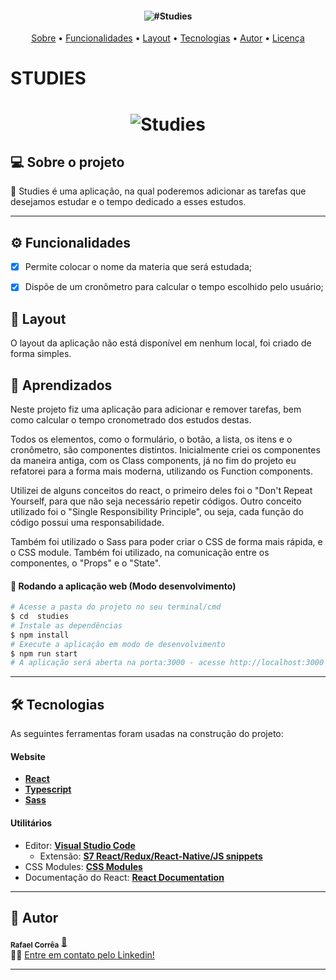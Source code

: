 <h4 align="center"> 
	<img title="#Studies"/>
</h4>
<p align="center">
 <a href="#-sobre-o-projeto">Sobre</a> •
 <a href="#-funcionalidades">Funcionalidades</a> •
 <a href="#-layout">Layout</a> •
 <a href="#-tecnologias">Tecnologias</a> •
 <a href="#-autor">Autor</a> • 
 <a href="#user-content--licença">Licença</a>
</p>

# STUDIES

<h1 align="center">
    <img alt="Studies" title="#studies" src="./public/readme/001" />
</h1>
    

## 💻 Sobre o projeto

🚀 Studies é uma aplicação, na qual poderemos adicionar as tarefas que desejamos estudar e o tempo dedicado a esses estudos. 

---

## ⚙️ Funcionalidades

- [x] Permite colocar o nome da materia que será estudada;
- [x] Dispõe de um cronômetro para calcular o tempo escolhido pelo usuário;


## 🎨 Layout

O layout da aplicação não está disponível em nenhum local, foi criado de forma simples.


## 📝 Aprendizados

Neste projeto fiz uma aplicação para adicionar e remover tarefas, bem como calcular o tempo cronometrado dos estudos destas.

Todos os elementos, como o formulário, o botão, a lista, os itens e o cronômetro, são componentes distintos. Inicialmente criei os componentes da maneira antiga, com os Class components, já no fim do projeto eu refatorei para a forma mais moderna, utilizando os Function components.

Utilizei de alguns conceitos do react, o primeiro deles foi o "Don't Repeat Yourself, para que não seja necessário repetir códigos. Outro conceito utilizado foi o "Single Responsibility Principle", ou seja, cada função do código possui uma responsabilidade. 

Também foi utilizado o Sass para poder criar o CSS de forma mais rápida, e o CSS module. Também foi utilizado, na comunicação entre os componentes, o "Props" e o "State". 

#### 🧭 Rodando a aplicação web (Modo desenvolvimento)

```bash
# Acesse a pasta do projeto no seu terminal/cmd
$ cd  studies
# Instale as dependências
$ npm install
# Execute a aplicação em modo de desenvolvimento
$ npm run start
# A aplicação será aberta na porta:3000 - acesse http://localhost:3000
```
---

## 🛠 Tecnologias

As seguintes ferramentas foram usadas na construção do projeto:

#### **Website**

- **[React](https://reactjs.org/)**
- **[Typescript](https://www.typescriptlang.org/)**
- **[Sass](https://sass-lang.com/)**

#### **Utilitários**
- Editor: **[Visual Studio Code](https://code.visualstudio.com/)**
  - Extensão: **[S7 React/Redux/React-Native/JS snippets](https://marketplace.visualstudio.com/items?itemName=dsznajder.es7-react-js-snippets)**
- CSS Modules: **[CSS Modules](https://github.com/css-modules/css-modules)**
- Documentação do React: **[React Documentation](https://create-react-app.dev/docs/adding-a-stylesheet/)**

---

## 🦸 Autor

 <sub><b>Rafael Corrêa</b></sub></a> <a href="https://www.linkedin.com/in/correarafaelsantos/" title="Studies">🚀</a>
 <br />
👋🏽 [Entre em contato pelo Linkedin!](https://www.linkedin.com/in/correarafaelsantos/)

---